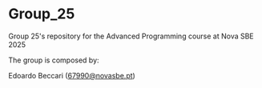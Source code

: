 # Group_25
Group 25's repository for the Advanced Programming course at Nova SBE 2025

The group is composed by: 

Edoardo Beccari (67990@novasbe.pt)
